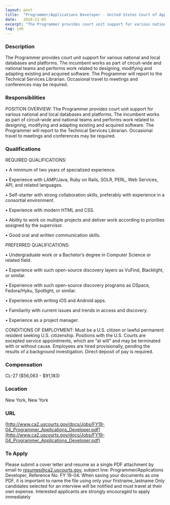 ```yaml
---
layout: post
title:  "Programmer/Applications Developer - United States Court of Appeals for the Second Circuit"
date:   2018-11-05
excerpt: "The Programmer provides court unit support for various national and local databases and platforms. The incumbent works as part of circuit-wide and national teams and performs work related to designing, modifying and adapting existing and acquired software. The Programmer will report to the Technical Services Librarian. Occasional travel to meetings..."
tag: job
---
```


### Description   

The Programmer provides court unit support for various national and local databases and platforms. The incumbent works as part of circuit-wide and national teams and performs work related to designing, modifying and adapting existing and acquired software. The Programmer will report to the Technical Services Librarian. Occasional travel to meetings and conferences may be required.


### Responsibilities   

POSITION OVERVIEW: The Programmer provides court unit support for various national and local databases and platforms. The incumbent works as part of circuit-wide and national teams and performs work related to designing, modifying and adapting existing and acquired software. The Programmer will report to the Technical Services Librarian. Occasional travel to meetings and conferences may be required.


### Qualifications   

REQUIRED QUALIFICATIONS:

•  A minimum of two years of specialized experience.

•  Experience with LAMP/Java, Ruby on Rails, SOLR, PERL, Web Services, API, and related languages.

•  Self-starter with strong collaboration skills, preferably with experience in a consortial environment.

•  Experience with modern HTML and CSS.

•  Ability to work on multiple projects and deliver work according to priorities assigned by the supervisor.

•  Good oral and written communication skills.

PREFERRED QUALIFICATIONS:

•  Undergraduate work or a Bachelor’s degree in Computer Science or related field.

•  Experience with such open-source discovery layers as VuFind, Blacklight, or similar.

•  Experience with such open-source discovery programs as DSpace, Fedora/Hyku, Spotlight, or similar.

•  Experience with writing iOS and Android apps.

•  Familiarity with current issues and trends in access and discovery.

•  Experience as a project manager.

CONDITIONS OF EMPLOYMENT: Must be a U.S. citizen or lawful permanent resident seeking U.S. citizenship. Positions with the U.S. Courts are excepted service appointments, which are “at will” and may be terminated with or without cause. Employees are hired provisionally, pending the results of a background investigation. Direct deposit of pay is required.


### Compensation   

CL-27 ($56,063 - $91,183)


### Location   

New York, New York


### URL   

[http://www.ca2.uscourts.gov/docs/Jobs/FY19-04_Programmer_Applications_Developer.pdf](http://www.ca2.uscourts.gov/docs/Jobs/FY19-04_Programmer_Applications_Developer.pdf)

### To Apply   

Please submit a cover letter and resume as a single PDF attachment by email to resumes@ca2.uscourts.gov, subject line: Programmer/Applications Developer, Reference No. FY 19-04. When saving your documents as one PDF, it is important to name the file using only your firstname_lastname Only candidates selected for an interview will be notified and must travel at their own expense. Interested applicants are strongly encouraged to apply immediately





